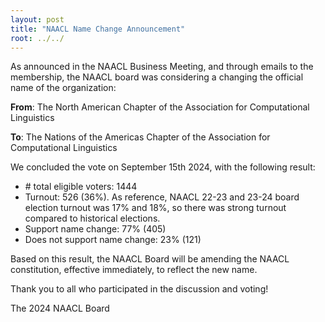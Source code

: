 ```yaml
---
layout: post
title: "NAACL Name Change Announcement"
root: ../../
---
```


As announced in the NAACL Business Meeting, and through emails to the membership, the NAACL board was considering a changing the official name of the organization:

**From**: The North American Chapter of the Association for Computational Linguistics

**To**: The Nations of the Americas Chapter of the Association for Computational Linguistics

We concluded the vote on September 15th 2024, with the following result:

*  \# total eligible voters: 1444
*  Turnout: 526 (36%). As reference, NAACL 22-23 and 23-24 board election turnout was 17% and 18%, so there was strong turnout compared to historical elections.
*  Support name change: 77% (405)
*  Does not support name change: 23% (121)

Based on this result, the NAACL Board will be amending the NAACL constitution, effective immediately, to reflect the new name.

Thank you to all who participated in the discussion and voting!

The 2024 NAACL Board

